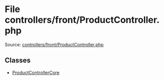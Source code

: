 File controllers/front/ProductController.php
=========

Source: [controllers/front/ProductController.php](https://github.com/PrestaShop/PrestaShop/blob/1.6.1.3/controllers/front/ProductController.php)


Classes
-------

* [ProductControllerCore](class.ProductControllerCore.md)

